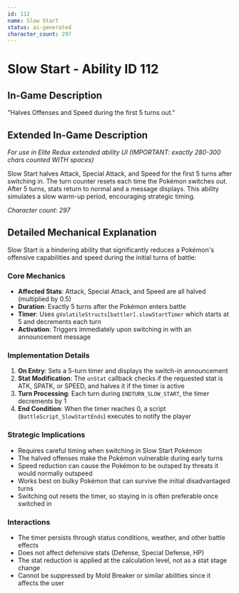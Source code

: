 ```yaml
---
id: 112
name: Slow Start
status: ai-generated
character_count: 297
---
```


# Slow Start - Ability ID 112

## In-Game Description
"Halves Offenses and Speed during the first 5 turns out."

## Extended In-Game Description
*For use in Elite Redux extended ability UI (IMPORTANT: exactly 280-300 chars counted WITH spaces)*

Slow Start halves Attack, Special Attack, and Speed for the first 5 turns after switching in. The turn counter resets each time the Pokémon switches out. After 5 turns, stats return to normal and a message displays. This ability simulates a slow warm-up period, encouraging strategic timing.

*Character count: 297*

## Detailed Mechanical Explanation
Slow Start is a hindering ability that significantly reduces a Pokémon's offensive capabilities and speed during the initial turns of battle:

### Core Mechanics
- **Affected Stats**: Attack, Special Attack, and Speed are all halved (multiplied by 0.5)
- **Duration**: Exactly 5 turns after the Pokémon enters battle
- **Timer**: Uses `gVolatileStructs[battler].slowStartTimer` which starts at 5 and decrements each turn
- **Activation**: Triggers immediately upon switching in with an announcement message

### Implementation Details
1. **On Entry**: Sets a 5-turn timer and displays the switch-in announcement
2. **Stat Modification**: The `onStat` callback checks if the requested stat is ATK, SPATK, or SPEED, and halves it if the timer is active
3. **Turn Processing**: Each turn during `ENDTURN_SLOW_START`, the timer decrements by 1
4. **End Condition**: When the timer reaches 0, a script (`BattleScript_SlowStartEnds`) executes to notify the player

### Strategic Implications
- Requires careful timing when switching in Slow Start Pokémon
- The halved offenses make the Pokémon vulnerable during early turns
- Speed reduction can cause the Pokémon to be outsped by threats it would normally outspeed
- Works best on bulky Pokémon that can survive the initial disadvantaged turns
- Switching out resets the timer, so staying in is often preferable once switched in

### Interactions
- The timer persists through status conditions, weather, and other battle effects
- Does not affect defensive stats (Defense, Special Defense, HP)
- The stat reduction is applied at the calculation level, not as a stat stage change
- Cannot be suppressed by Mold Breaker or similar abilities since it affects the user
